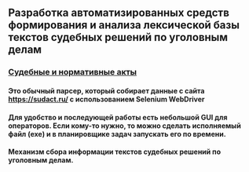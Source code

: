 ## Разработка автоматизированных средств формирования и анализа лексической базы текстов судебных решений по уголовным делам

### [Судебные и нормативные акты](https://sudact.ru/)
#### Это обычный парсер, который собирает данные с сайта https://sudact.ru/ с использованием Selenium WebDriver
#### Для удобство и последующей работы есть небольшой GUI для операторов. Если кому-то нужно, то можно сделать исполняемый файл (exe) и в планировщике задач запускать его по времени.
#### Механизм сбора информации текстов судебных решений по уголовным делам.
